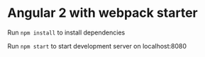 # Angular 2 with webpack starter

Run `npm install` to install dependencies

Run  `npm start` to start development server on localhost:8080

